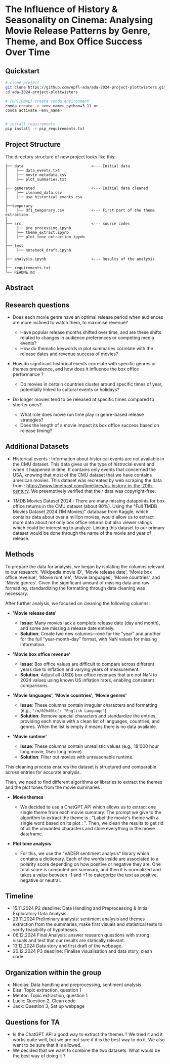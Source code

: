 # The Influence of History & Seasonality on Cinema: Analysing Movie Release Patterns by Genre, Theme, and Box Office Success Over Time

## Quickstart
```bash
# clone project
git clone https://github.com/epfl-ada/ada-2024-project-plottwisters.git
cd ada-2024-project-plottwisters

# [OPTIONAL] create conda environment
conda create -n <env_name> python=3.11 or ...
conda activate <env_name>


# install requirements
pip install -r pip_requirements.txt
```

## Project Structure

The directory structure of new project looks like this:

```
├── data                              <--- Initial data
│    ├── data_events.txt
│    ├── movie.metadata.csv
│    ├── plot_summaries.txt
│
├── generated                         <--- Initial data cleaned
│    ├── cleaned_data.csv
│    ├── usa_historical_events.csv
│
├──temporary
│    ├── df1_temporary.csv            <--- First part of the theme extraction
│
├── src                               <--- source codes
│    ├── pre_processing.ipynb
│    ├── theme_extract.ipynb
│    ├── plot_tone_extraction.ipynb
│
├── test
│    ├── notebook_draft.ipynb
│
├── analysis.ipynb                    <--- Results of the analysis
│
├── requirements.txt
└── README.md
```

## Abstract
## Research questions
- Does each movie genre have an optimal release period when audiences are more inclined to watch them, to maximise revenue?
  - Have popular release months shifted over time, and are these shifts related to changes in audience preferences or competing media events?
  - How do thematic keywords in plot summaries correlate with the release dates and revenue success of movies?

- How do significant historical events correlate with specific genres or themes prevalence, and how does it influence the box office performance ?
  - Do movies in certain countries cluster around specific times of year, potentially linked to cultural events or holidays?

- Do longer movies tend to be released at specific times compared to shorter ones?
  - What role does movie run time play in genre-based release strategies?
  - Does the length of a movie impact its box office success based on release timing?

## Additional Datasets
-  Historical events : Information about historical events are not available in the CMU dataset. This data gives us the type of histrocial event and when it happened in time. It contains only events that concerned the USA, knowing that most of the CMU dataset that we have contains american movies. This dataset was recreated by web scraping the data from : https://www.timetoast.com/timelines/us-history-in-the-20th-century. We preemptively verified that their data was copyright-free.

- TMDB Movies Dataset 2024 : There are many missing datapoints for box office returns in the CMU dataset (about 90%). Using the "Full TMDB Movies Dataset 2024 (1M Movies)" database from Kaggle, which contains data about over a million movies, would allow us to extract more data about not only box office returns but also viewer ratings which could be interesting to analyze. Linking this dataset to our primary dataset would be done through the name of the movie and year of release. 

## Methods 
To prepare the data for analysis, we began by isolating the columns relevant to our research: 'Wikipedia movie ID', 'Movie release date', 'Movie box office revenue', 'Movie runtime', 'Movie languages', 'Movie countries', and 'Movie genres'. Given the significant amount of missing data and raw formatting, standardizing the formatting through data cleaning was necessary. 

After further analysis, we focused on cleaning the following columns:
- **'Movie release date'**
  - **Issue**: Many movies lack a complete release date (day and month), and some are missing a release date entirely.
  - **Solution**: Create two new columns—one for the "year" and another for the full "year-month-day" format, with NaN values for missing information.

- **'Movie box office revenue'**
  - **Issue**: Box office values are difficult to compare across different years due to inflation and varying years of measurement.
  - **Solution**: Adjust all (USD) box office revenues that are not NaN to 2024 values using known US inflation rates, enabling consistent comparisons.

- **'Movie languages', 'Movie countries', 'Movie genres'**
  - **Issue**: These columns contain irregular characters and formatting (e.g., `"/m/02h40lc": "English Language"`).
  - **Solution**: Remove special characters and standardize the entries, providing each movie with a clean list of languages, countries, and genres. When the list is empty it means there is no data available.  

- **'Movie runtime'**
  - **Issue**: These columns contain unrealistic values (e.g., 18'000 hour long movie, 0sec long movie).
  - **Solution**: Filter out movies with unreasonable runtime.

This cleaning process ensures the dataset is structured and comparable across entries for accurate analysis.

Then, we need to find different algorithms or libraries to extract the themes and the plot tones from the movie summaries :

- **Movie themes**
  - We decided to use a ChatGPT API which allows us to extract one single theme from each movie summary. The prompt we give to the algorithm to extract the theme is : "Label the movie's theme with a single word based on its plot : ". Then, we clean the results to get rid of all the unwanted characters and store everything in the movie dataframe.

- **Plot tone analysis**
  - For this, we use the "VADER sentiment analysis" library which contains a dictionary. Each of the words inside are associated to a polarity score depending on how positive or negative they are. One total score is computed per summary, and then it is normalized and takes a value between -1 and +1 to categorize the text as positive, negative or neutral.

## Timeline
- 15.11.2024 P2 deadline: Data Handling and Preprocessing & Initial Exploratory Data Analysis.
- 29.11.2024 Preliminary analysis: sentiment analysis and themes extraction from the summaries, make first visuals and statistical tests to verify feasibility of hypotheses.
- 06.12.2024 Final Analysis: answer research questions with strong visuals and test that our results are statically relevant.
- 13.12.2024 Data story and first draft of the webpage.
- 20.12.2024 P3 deadline: Finalise visualisation and data story, clean code.

## Organization within the group
- Nicolas: Data handling and preprocessing, sentiment analysis 
- Elsa: Topic extraction, question 1
- Mentor: Topic extraction, question 1
- Lucie: Question 2, Clean code 
- Jack: Question 3, Set up webpage

## Questions for TA
- Is the ChatGPT API a good way to extract the themes ? We tried it and it works quite well, but we are not sure if it is the best way to do it. We also want to be sure that it is allowed.
- We decided that we want to combine the two datasets. What would be the best way of doing it ?
